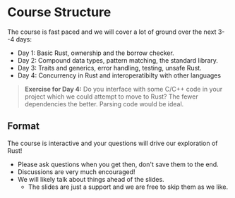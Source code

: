 # Course Structure

The course is fast paced and we will cover a lot of ground over the next 3--4
days:

* Day 1: Basic Rust, ownership and the borrow checker.
* Day 2: Compound data types,  pattern matching, the standard library.
* Day 3: Traits and generics, error handling, testing, unsafe Rust.
* Day 4: Concurrency in Rust and interoperatibilty with other languages

> **Exercise for Day 4:** Do you interface with some C/C++ code in your project
> which we could attempt to move to Rust? The fewer dependencies the better.
> Parsing code would be ideal.

## Format

The course is interactive and your questions will drive our exploration of Rust!

* Please ask questions when you get then, don't save them to the end.
* Discussions are very much encouraged!
* We will likely talk about things ahead of the slides.
  * The slides are just a support and we are free to skip them as we like.
